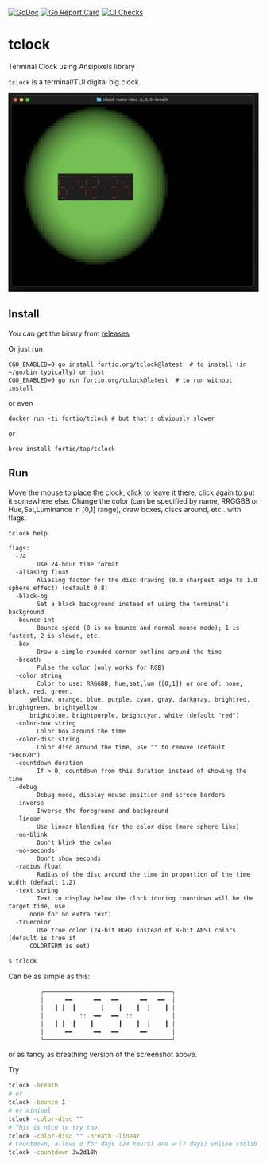 [![GoDoc](https://godoc.org/fortio.org/tclock?status.svg)](https://pkg.go.dev/fortio.org/tclock)
[![Go Report Card](https://goreportcard.com/badge/fortio.org/tclock)](https://goreportcard.com/report/fortio.org/tclock)
[![CI Checks](https://github.com/fortio/tclock/actions/workflows/include.yml/badge.svg)](https://github.com/fortio/tclock/actions/workflows/include.yml)
# tclock
Terminal Clock using Ansipixels library

`tclock` is a terminal/TUI digital big clock.

![Example Screen Shot](screenshot.png)


## Install
You can get the binary from [releases](https://github.com/fortio/tclock/releases)

Or just run
```
CGO_ENABLED=0 go install fortio.org/tclock@latest  # to install (in ~/go/bin typically) or just
CGO_ENABLED=0 go run fortio.org/tclock@latest  # to run without install
```

or even
```
docker run -ti fortio/tclock # but that's obviously slower
```

or
```
brew install fortio/tap/tclock
```

## Run

Move the mouse to place the clock, click to leave it there, click again to put it somewhere else.
Change the color (can be specified by name, RRGGBB or Hue,Sat,Luminance in [0,1] range), draw boxes, discs around, etc.. with flags.

```sh
tclock help
```
```
flags:
  -24
        Use 24-hour time format
  -aliasing float
        Aliasing factor for the disc drawing (0.0 sharpest edge to 1.0 sphere effect) (default 0.8)
  -black-bg
        Set a black background instead of using the terminal's background
  -bounce int
        Bounce speed (0 is no bounce and normal mouse mode); 1 is fastest, 2 is slower, etc.
  -box
        Draw a simple rounded corner outline around the time
  -breath
        Pulse the color (only works for RGB)
  -color string
        Color to use: RRGGBB, hue,sat,lum ([0,1]) or one of: none, black, red, green,
      yellow, orange, blue, purple, cyan, gray, darkgray, brightred, brightgreen, brightyellow,
      brightblue, brightpurple, brightcyan, white (default "red")
  -color-box string
        Color box around the time
  -color-disc string
        Color disc around the time, use "" to remove (default "E0C020")
  -countdown duration
        If > 0, countdown from this duration instead of showing the time
  -debug
        Debug mode, display mouse position and screen borders
  -inverse
        Inverse the foreground and background
  -linear
        Use linear blending for the color disc (more sphere like)
  -no-blink
        Don't blink the colon
  -no-seconds
        Don't show seconds
  -radius float
        Radius of the disc around the time in proportion of the time width (default 1.2)
  -text string
        Text to display below the clock (during countdown will be the target time, use
      none for no extra text)
  -truecolor
        Use true color (24-bit RGB) instead of 8-bit ANSI colors (default is true if
      COLORTERM is set)
```

```sh
$ tclock
```
Can be as simple as this:
```
         ╭────────────────────────────────────╮
         │      ━━      ━━   ━━      ━━   ━━  │
         │   ┃ ┃  ┃       ┃    ┃    ┃  ┃    ┃ │
         │          ::  ━━   ━━  ::           │
         │   ┃ ┃  ┃    ┃       ┃    ┃  ┃    ┃ │
         │      ━━      ━━   ━━      ━━       │
         ╰────────────────────────────────────╯

```
or as fancy as breathing version of the screenshot above.

Try
```sh
tclock -breath
# or
tclock -bounce 1
# or minimal
tclock -color-disc ""
# This is nice to try too:
tclock -color-disc "" -breath -linear
# Countdown, allows d for days (24 hours) and w (7 days) unlike stdlib duration parsing
tclock -countdown 3w2d10h
```
